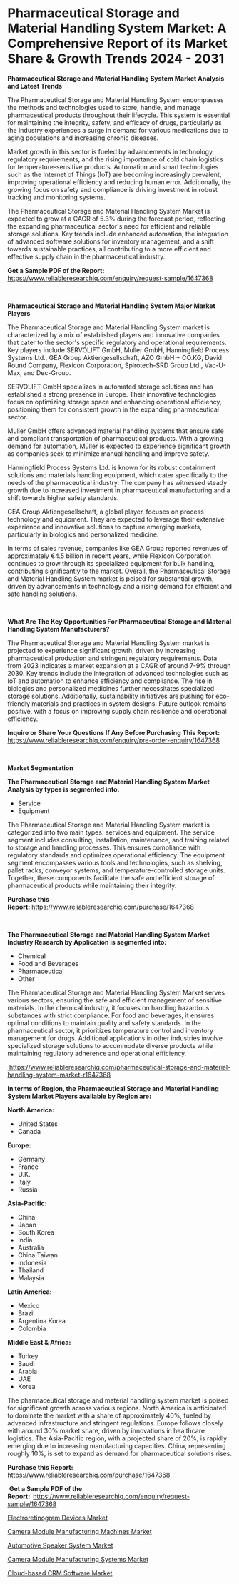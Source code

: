 <p><h1>Pharmaceutical Storage and Material Handling System Market: A Comprehensive Report of its Market Share & Growth Trends 2024 - 2031</h1></p><p><strong>Pharmaceutical Storage and Material Handling System Market Analysis and Latest Trends</strong></p>
<p><p>The Pharmaceutical Storage and Material Handling System encompasses the methods and technologies used to store, handle, and manage pharmaceutical products throughout their lifecycle. This system is essential for maintaining the integrity, safety, and efficacy of drugs, particularly as the industry experiences a surge in demand for various medications due to aging populations and increasing chronic diseases.</p><p>Market growth in this sector is fueled by advancements in technology, regulatory requirements, and the rising importance of cold chain logistics for temperature-sensitive products. Automation and smart technologies such as the Internet of Things (IoT) are becoming increasingly prevalent, improving operational efficiency and reducing human error. Additionally, the growing focus on safety and compliance is driving investment in robust tracking and monitoring systems.</p><p>The Pharmaceutical Storage and Material Handling System Market is expected to grow at a CAGR of 5.3% during the forecast period, reflecting the expanding pharmaceutical sector's need for efficient and reliable storage solutions. Key trends include enhanced automation, the integration of advanced software solutions for inventory management, and a shift towards sustainable practices, all contributing to a more efficient and effective supply chain in the pharmaceutical industry.</p></p>
<p><strong>Get a Sample PDF of the Report:&nbsp;</strong> <a href="https://www.reliableresearchiq.com/enquiry/request-sample/1647368?utm_campaign=1137&utm_medium=2&utm_source=Github&utm_content=ia&utm_term=27102024&utm_id=pharmaceutical-storage-and-material-handling-system">https://www.reliableresearchiq.com/enquiry/request-sample/1647368</a></p>
<p>&nbsp;</p>
<p><strong>Pharmaceutical Storage and Material Handling System Major Market Players</strong></p>
<p><p>The Pharmaceutical Storage and Material Handling System market is characterized by a mix of established players and innovative companies that cater to the sector's specific regulatory and operational requirements. Key players include SERVOLIFT GmbH, Muller GmbH, Hanningfield Process Systems Ltd., GEA Group Aktiengesellschaft, AZO GmbH + CO.KG, David Round Company, Flexicon Corporation, Spirotech-SRD Group Ltd., Vac-U-Max, and Dec-Group.</p><p>SERVOLIFT GmbH specializes in automated storage solutions and has established a strong presence in Europe. Their innovative technologies focus on optimizing storage space and enhancing operational efficiency, positioning them for consistent growth in the expanding pharmaceutical sector.</p><p>Muller GmbH offers advanced material handling systems that ensure safe and compliant transportation of pharmaceutical products. With a growing demand for automation, Müller is expected to experience significant growth as companies seek to minimize manual handling and improve safety.</p><p>Hanningfield Process Systems Ltd. is known for its robust containment solutions and materials handling equipment, which cater specifically to the needs of the pharmaceutical industry. The company has witnessed steady growth due to increased investment in pharmaceutical manufacturing and a shift towards higher safety standards.</p><p>GEA Group Aktiengesellschaft, a global player, focuses on process technology and equipment. They are expected to leverage their extensive experience and innovative solutions to capture emerging markets, particularly in biologics and personalized medicine.</p><p>In terms of sales revenue, companies like GEA Group reported revenues of approximately €4.5 billion in recent years, while Flexicon Corporation continues to grow through its specialized equipment for bulk handling, contributing significantly to the market. Overall, the Pharmaceutical Storage and Material Handling System market is poised for substantial growth, driven by advancements in technology and a rising demand for efficient and safe handling solutions.</p></p>
<p>&nbsp;</p>
<p><strong>What Are The Key Opportunities For Pharmaceutical Storage and Material Handling System Manufacturers?</strong></p>
<p><p>The Pharmaceutical Storage and Material Handling System market is projected to experience significant growth, driven by increasing pharmaceutical production and stringent regulatory requirements. Data from 2023 indicates a market expansion at a CAGR of around 7-9% through 2030. Key trends include the integration of advanced technologies such as IoT and automation to enhance efficiency and compliance. The rise in biologics and personalized medicines further necessitates specialized storage solutions. Additionally, sustainability initiatives are pushing for eco-friendly materials and practices in system designs. Future outlook remains positive, with a focus on improving supply chain resilience and operational efficiency.</p></p>
<p><strong>Inquire or Share Your Questions If Any Before Purchasing This Report:</strong> <a href="https://www.reliableresearchiq.com/enquiry/pre-order-enquiry/1647368?utm_campaign=1137&utm_medium=2&utm_source=Github&utm_content=ia&utm_term=27102024&utm_id=pharmaceutical-storage-and-material-handling-system">https://www.reliableresearchiq.com/enquiry/pre-order-enquiry/1647368</a></p>
<p>&nbsp;</p>
<p><strong>Market Segmentation</strong></p>
<p><strong>The Pharmaceutical Storage and Material Handling System Market Analysis by types is segmented into:</strong></p>
<p><ul><li>Service</li><li>Equipment</li></ul></p>
<p><p>The Pharmaceutical Storage and Material Handling System market is categorized into two main types: services and equipment. The service segment includes consulting, installation, maintenance, and training related to storage and handling processes. This ensures compliance with regulatory standards and optimizes operational efficiency. The equipment segment encompasses various tools and technologies, such as shelving, pallet racks, conveyor systems, and temperature-controlled storage units. Together, these components facilitate the safe and efficient storage of pharmaceutical products while maintaining their integrity.</p></p>
<p><strong>Purchase this Report:&nbsp;</strong><a href="https://www.reliableresearchiq.com/purchase/1647368?utm_campaign=1137&utm_medium=2&utm_source=Github&utm_content=ia&utm_term=27102024&utm_id=pharmaceutical-storage-and-material-handling-system">https://www.reliableresearchiq.com/purchase/1647368</a></p>
<p>&nbsp;</p>
<p><strong>The Pharmaceutical Storage and Material Handling System Market Industry Research by Application is segmented into:</strong></p>
<p><ul><li>Chemical</li><li>Food and Beverages</li><li>Pharmaceutical</li><li>Other</li></ul></p>
<p><p>The Pharmaceutical Storage and Material Handling System Market serves various sectors, ensuring the safe and efficient management of sensitive materials. In the chemical industry, it focuses on handling hazardous substances with strict compliance. For food and beverages, it ensures optimal conditions to maintain quality and safety standards. In the pharmaceutical sector, it prioritizes temperature control and inventory management for drugs. Additional applications in other industries involve specialized storage solutions to accommodate diverse products while maintaining regulatory adherence and operational efficiency.</p></p>
<p><a href="https://www.reliableresearchiq.com/pharmaceutical-storage-and-material-handling-system-market-r1647368?utm_campaign=1137&utm_medium=2&utm_source=Github&utm_content=ia&utm_term=27102024&utm_id=pharmaceutical-storage-and-material-handling-system">&nbsp;https://www.reliableresearchiq.com/pharmaceutical-storage-and-material-handling-system-market-r1647368</a></p>
<p><strong>In terms of Region, the Pharmaceutical Storage and Material Handling System Market Players available by Region are:</strong></p>
<p>
    <p> <strong> North America: </strong>
        <ul>
            <li>United States</li>
            <li>Canada</li>
        </ul>
        </p> 
    <p> <strong> Europe: </strong>
        <ul>
            <li>Germany</li>
            <li>France</li>
            <li>U.K.</li>
            <li>Italy</li>
            <li>Russia</li>
        </ul>
        </p> 
    <p> <strong> Asia-Pacific: </strong>
        <ul>
            <li>China</li>
            <li>Japan</li>
            <li>South Korea</li>
            <li>India</li>
            <li>Australia</li>
            <li>China Taiwan</li>
            <li>Indonesia</li>
            <li>Thailand</li>
            <li>Malaysia</li>
        </ul>
        </p> 
    <p> <strong> Latin America: </strong>
        <ul>
            <li>Mexico</li>
            <li>Brazil</li>
            <li>Argentina Korea</li>
            <li>Colombia</li>
        </ul>
        </p> 
    <p> <strong> Middle East & Africa: </strong>
        <ul>
            <li>Turkey</li>
            <li>Saudi</li>
            <li>Arabia</li>
            <li>UAE</li>
            <li>Korea</li>
        </ul>
    </p>
    </p>
<p><p>The pharmaceutical storage and material handling system market is poised for significant growth across various regions. North America is anticipated to dominate the market with a share of approximately 40%, fueled by advanced infrastructure and stringent regulations. Europe follows closely with around 30% market share, driven by innovations in healthcare logistics. The Asia-Pacific region, with a projected share of 20%, is rapidly emerging due to increasing manufacturing capacities. China, representing roughly 10%, is set to expand as demand for pharmaceutical solutions rises.</p></p>
<p><strong>Purchase this Report: </strong><a href="https://www.reliableresearchiq.com/purchase/1647368?utm_campaign=1137&utm_medium=2&utm_source=Github&utm_content=ia&utm_term=27102024&utm_id=pharmaceutical-storage-and-material-handling-system">https://www.reliableresearchiq.com/purchase/1647368</a></p>
<p>&nbsp;<strong>Get a Sample PDF of the Report:&nbsp;&nbsp;</strong><a href="https://www.reliableresearchiq.com/enquiry/request-sample/1647368?utm_campaign=1137&utm_medium=2&utm_source=Github&utm_content=ia&utm_term=27102024&utm_id=pharmaceutical-storage-and-material-handling-system">https://www.reliableresearchiq.com/enquiry/request-sample/1647368</a></p>
<p><strong></strong></p>
<p><p><a href="https://github.com/chaschadedn/Market-Research-Report-List-1/blob/main/electroretinogram-devices-market.md?utm_campaign=1137&utm_medium=2&utm_source=Github&utm_content=ia&utm_term=27102024&utm_id=pharmaceutical-storage-and-material-handling-system">Electroretinogram Devices Market</a></p><p><a href="https://issuu.com/reportprime-2/docs/camera-module-manufacturing-machine_a55e47316c68ec?utm_campaign=1137&utm_medium=2&utm_source=Github&utm_content=ia&utm_term=27102024&utm_id=pharmaceutical-storage-and-material-handling-system">Camera Module Manufacturing Machines Market</a></p><p><a href="https://www.linkedin.com/pulse/automotive-speaker-system-market-size-type-product-global-ufsce?utm_campaign=1137&utm_medium=2&utm_source=Github&utm_content=ia&utm_term=27102024&utm_id=pharmaceutical-storage-and-material-handling-system">Automotive Speaker System Market</a></p><p><a href="https://issuu.com/reportprime-2/docs/camera-module-manufacturing-systems_9da9fa2ae62ac6?utm_campaign=1137&utm_medium=2&utm_source=Github&utm_content=ia&utm_term=27102024&utm_id=pharmaceutical-storage-and-material-handling-system">Camera Module Manufacturing Systems Market</a></p><p><a href="https://github.com/kyleetroxilbu/Market-Research-Report-List-1/blob/main/cloud-based-crm-software-market.md?utm_campaign=1137&utm_medium=2&utm_source=Github&utm_content=ia&utm_term=27102024&utm_id=pharmaceutical-storage-and-material-handling-system">Cloud-based CRM Software Market</a></p></p>